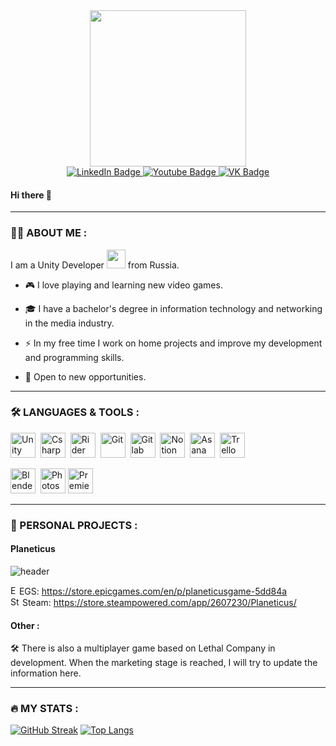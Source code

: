 <div id="header" align="center">
  <img src="https://i.giphy.com/media/v1.Y2lkPTc5MGI3NjExdDd5MWpiZXVncjd5bWpxMWc5d2xnNjVqbzVucDNzbXVkejQ5bWw4bCZlcD12MV9pbnRlcm5hbF9naWZfYnlfaWQmY3Q9cw/5eLDrEaRGHegx2FeF2/giphy.gif" width="250"/>

<div id="badges">
  <a href="https://www.linkedin.com/in/keshbel/">
    <img src="https://img.shields.io/badge/LinkedIn-blue?style=for-the-badge&logo=linkedin&logoColor=white" alt="LinkedIn Badge"/>
  </a>
  <a href="https://www.youtube.com/@keshbel">
    <img src="https://img.shields.io/badge/YouTube-red?style=for-the-badge&logo=youtube&logoColor=white" alt="Youtube Badge"/>
  </a>
  <a href="https://vk.com/keshbel">
    <img src="https://img.shields.io/badge/VK-blue?style=for-the-badge&logo=vk&logoColor=white" alt="VK Badge"/>
  </a>
</div>

<img src="https://komarev.com/ghpvc/?username=keshbel&style=flat-square&color=blue" alt=""/>

</div>

#### Hi there 👋

---

### :man_technologist: ABOUT ME :

I am a Unity Developer <img src="https://media.giphy.com/media/WUlplcMpOCEmTGBtBW/giphy.gif" width="30"> from Russia.

- :video_game: I love playing and learning new video games.

- 🎓 I have a bachelor's degree in information technology and networking in the media industry.

- :zap: In my free time I work on home projects and improve my development and programming skills.

- 📝 Open to new opportunities.

---

### :hammer_and_wrench: LANGUAGES & TOOLS :

<div>
  <img src="https://cdn.jsdelivr.net/gh/devicons/devicon@latest/icons/unity/unity-original.svg" title="Unity" alt="Unity" width="40" height="40"/>&nbsp;
  <img src="https://cdn.jsdelivr.net/gh/devicons/devicon@latest/icons/csharp/csharp-original.svg" title="Csharp" alt="Csharp" width="40" height="40"/>&nbsp;
  <img src="https://cdn.jsdelivr.net/gh/devicons/devicon@latest/icons/rider/rider-original.svg" title="Rider" alt="Rider" width="40" height="40"/>&nbsp;
  <img src="https://cdn.jsdelivr.net/gh/devicons/devicon@latest/icons/git/git-original.svg" title="Git" alt="Git" width="40" height="40"/>&nbsp;
  <img src="https://cdn.jsdelivr.net/gh/devicons/devicon@latest/icons/gitlab/gitlab-original.svg" title="Gitlab" alt="Gitlab" width="40" height="40"/>&nbsp;
  <img src="https://github.com/user-attachments/assets/f2fadeff-1eed-473b-bd98-6f243201c473" title="Notion" alt="Notion" width="40" height="40"/>&nbsp;
  <img src="https://github.com/user-attachments/assets/00826671-e1ff-412d-a7c6-b04f383b12b0" title="Asana" alt="Asana" width="40" height="40"/>&nbsp;
  <img src="https://cdn.jsdelivr.net/gh/devicons/devicon@latest/icons/trello/trello-original.svg" title="Trello" alt="Trello" width="40" height="40"/>&nbsp;&nbsp;&nbsp;&nbsp;&nbsp;&nbsp;
          
  <img src="https://cdn.jsdelivr.net/gh/devicons/devicon@latest/icons/blender/blender-original.svg" title="Blender" alt="Blender" width="40" height="40"/>&nbsp;
  <img src="https://cdn.jsdelivr.net/gh/devicons/devicon@latest/icons/photoshop/photoshop-original.svg" title="Photoshop" alt="Photoshop" width="40" height="40"/>
  <img src="https://cdn.jsdelivr.net/gh/devicons/devicon@latest/icons/premierepro/premierepro-original.svg" title="PremierPro" alt="PremierPro" width="40" height="40"/>&nbsp;&nbsp;&nbsp;&nbsp;&nbsp;&nbsp;
</div>

---

### 🚀 PERSONAL PROJECTS :

#### Planeticus
![header](https://github.com/user-attachments/assets/3389ef8a-828d-48bb-8367-cc5468d25633)

<img src="https://github.com/user-attachments/assets/c9c73649-90f3-4eb9-93a5-e7e59035e601" title="EGS" alt="EGS" width="10" height="15"/> EGS: https://store.epicgames.com/en/p/planeticusgame-5dd84a <br />
<img src="https://github.com/user-attachments/assets/f10cb9d8-8fc4-4bac-ad5e-9d0e829b0435" title="Steam" alt="Steam" width="15" height="15"/> Steam: https://store.steampowered.com/app/2607230/Planeticus/ <br />

#### Other :
🛠️ There is also a multiplayer game based on Lethal Company in development. When the marketing stage is reached, I will try to update the information here.

---

### :fire: MY STATS :

[![GitHub Streak](http://github-readme-streak-stats.herokuapp.com?user=keshbel&theme=dark&background=000000)](https://git.io/streak-stats)
[![Top Langs](https://github-readme-stats.vercel.app/api/top-langs/?username=keshbel&layout=compact&theme=vision-friendly-dark)](https://github.com/anuraghazra/github-readme-stats)

<!--
**Keshbel/Keshbel** is a ✨ _special_ ✨ repository because its `README.md` (this file) appears on your GitHub profile.

Here are some ideas to get you started:

- 🔭 I’m currently working on ...
- 🌱 I’m currently learning ...
- 👯 I’m looking to collaborate on ...
- 🤔 I’m looking for help with ...
- 💬 Ask me about ...
- 📫 How to reach me: ...
- 😄 Pronouns: ...
- ⚡ Fun fact: ...
-->
